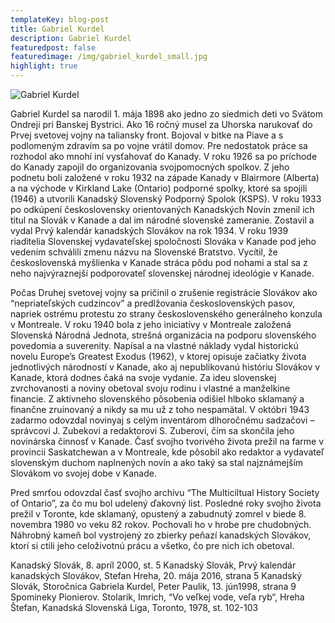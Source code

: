 ```yaml
---
templateKey: blog-post
title: Gabriel Kurdel
description: Gabriel Kurdel
featuredpost: false
featuredimage: /img/gabriel_kurdel_small.jpg
highlight: true
---
```

![Gabriel Kurdel](/img/gabriel_kurdel_big.jpg "Gabriel Kurdel")

Gabriel Kurdel sa narodil 1. mája 1898 ako jedno zo siedmich deti vo Svätom Ondreji pri Banskej Bystrici. Ako 16 ročný musel za Uhorska narukovať do Prvej svetovej vojny na taliansky front. Bojoval v bitke na Piave a s podlomeným zdravím sa po vojne vrátil domov. Pre nedostatok práce sa rozhodol ako mnohí iní vysťahovať do Kanady. V roku 1926 sa po príchode do Kanady zapojil do organizovania svojpomocných spolkov. Z jeho podnetu boli založené v roku 1932 na západe Kanady v Blairmore (Alberta) a na východe v Kirkland Lake (Ontario) podporné spolky, ktoré sa spojili (1946) a utvorili Kanadský Slovenský Podporný Spolok (KSPS). V roku 1933 po odkúpení československy orientovaných Kanadských Novín zmenil ich titul na Slovák v Kanade a dal im národné slovenské zameranie. Zostavil a vydal Prvý kalendár kanadských Slovákov na rok 1934. V roku 1939 riaditelia Slovenskej vydavateľskej spoločnosti Slováka v Kanade pod jeho vedením schválili zmenu názvu na Slovenské Bratstvo. Vycítil, že československá myšlienka v Kanade stráca pôdu pod nohami a stal sa z neho najvýraznejší podporovateľ slovenskej národnej ideológie v Kanade.

Počas Druhej svetovej vojny sa pričinil o zrušenie registrácie Slovákov ako “nepriateľských cudzincov” a predlžovania československých pasov, napriek ostrému protestu zo strany československého generálneho konzula v Montreale. V roku 1940 bola z jeho iniciatívy v Montreale založená Slovenská Národná Jednota, strešná organizácia na podporu slovenského povedomia a suverenity. Napísal a na vlastné náklady vydal historickú novelu Europe’s Greatest Exodus (1962), v ktorej opisuje začiatky života jednotlivých národností v Kanade, ako aj nepublikovanú históriu Slovákov v Kanade, ktorá dodnes čaká na svoje vydanie. Za ideu slovenskej zvrchovanosti a noviny obetoval svoju rodinu i vlastné a manželkine financie. Z aktívneho slovenského pôsobenia odišiel hlboko sklamaný a finančne zruinovaný a nikdy sa mu už z toho nespamätal. V októbri 1943 zadarmo odovzdal novinyaj s celým inventárom dlhoročnému sadzačovi – správcovi J. Zubekovi a redaktorovi S. Zuberovi, čím sa skončila jeho novinárska činnosť v Kanade. Časť svojho tvorivého života prežil na farme v provincii Saskatchewan a v Montreale, kde pôsobil ako redaktor a vydavateľ slovenským duchom naplnených novín a ako taký sa stal najznámejším Slovákom vo svojej dobe v Kanade.

Pred smrťou odovzdal časť svojho archívu “The Multiciltual History Society of Ontario”, za čo mu bol udelený ďakovný list. Posledné roky svojho života prežil v Toronte, kde sklamaný, opustený a zabudnutý zomrel v biede 8. novembra 1980 vo veku 82 rokov. Pochovali ho v hrobe pre chudobných. Náhrobný kameň bol vystrojený zo zbierky peňazí kanadských Slovákov, ktorí si ctili jeho celoživotnú prácu a všetko, čo pre nich ich obetoval.

Kanadský Slovák, 8. apríl 2000, st. 5
Kanadský Slovák, Prvý kalendár kanadských Slovákov, Stefan Hreha, 20. mája 2016, strana 5 Kanadský Slovák, Storočnica Gabriela Kurdel, Peter Paulik, 13. jún1998, strana 9
Spomineky Pionierov. Stolarik, Imrich, “Vo veľkej vode, veľa ryb“, Hreha Štefan,
Kanadská Slovenská Liga, Toronto, 1978, st. 102-103

